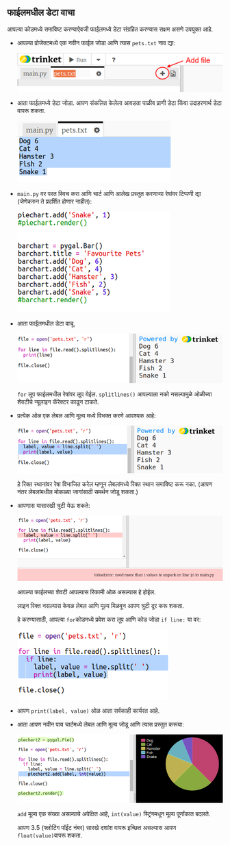 ## फाईलमधील डेटा वाचा

आपल्या कोडमध्ये समाविष्ट करण्याऐवजी फाईलमध्ये डेटा संग्रहित करण्यास सक्षम असणे उपयुक्त आहे.

+ आपल्या प्रोजेक्टमध्ये एक नवीन फाईल जोडा आणि त्यास `pets.txt` नाव द्या:
    
    ![screenshot](images/pets-file.png)

+ आता फाईलमध्ये डेटा जोडा. आपण संकलित केलेला आवडता पाळीव प्राणी डेटा किंवा उदाहरणार्थ डेटा वापरू शकता.
    
    ![screenshot](images/pets-data.png)

+ `main.py` वर परत स्विच करा आणि चार्ट आणि आलेख प्रस्तुत करणार्‍या रेषांवर टिप्पणी द्या (जेणेकरुन ते प्रदर्शित होणार नाहीत):
    
    ![screenshot](images/pets-comment.png)

+ आता फाईलमधील डेटा वाचू.
    
    ![screenshot](images/pets-read.png)
    
    `for` लूप फाईलमधील रेषांवर लूप येईल. `splitlines()` आपल्याला नको नसल्यामुळे ओळीच्या शेवटीचे न्यूलाइन कॅरेक्टर काढून टाकते.

+ प्रत्येक ओळ एक लेबल आणि मूल्य मध्ये विभक्त करणे आवश्यक आहे:
    
    ![screenshot](images/pets-split.png)
    
    हे रिक्त स्थानांवर रेषा विभाजित करेल म्हणून लेबलांमध्ये रिक्त स्थान समाविष्ट करू नका. (आपण नंतर लेबलांमधील मोकळ्या जागांसाठी समर्थन जोडू शकता.)

+ आपणास यासारखी त्रुटी येऊ शकते:
    
    ![screenshot](images/pets-error.png)
    
    आपल्या फाईलच्या शेवटी आपल्यास रिकामी ओळ असल्यास हे होईल.
    
    लाइन रिक्त नसल्यास केवळ लेबल आणि मूल्य मिळवून आपण त्रुटी दूर करू शकता.
    
    हे करण्यासाठी, आपल्या `for`कोडमध्ये प्रवेश करा लूप आणि कोड जोडा `if line:` या वर:
    
    ![screenshot](images/pets-fix.png)

+ आपण `print(label, value)` ओळ आता सर्वकाही कार्यरत आहे.

+ आता आपण नवीन पाय चार्टमध्ये लेबल आणि मूल्य जोडू आणि त्यास प्रस्तुत करूया:
    
    ![screenshot](images/pets-pie2.png)
    
    `add` मूल्य एक संख्या असल्याचे अपेक्षित आहे, `int(value)` स्ट्रिंगमधून मूल्य पूर्णांकात बदलते.
    
    आपण 3.5 (फ्लोटिंग पॉईंट नंबर) सारखे दशांश वापरू इच्छित असल्यास आपण `float(value)`वापरू शकता.